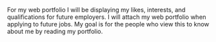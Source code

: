 For my web portfolio I will be displaying my likes, interests, and qualifications for future employers. I will attach my web portfolio when applying to future jobs. My goal is for the people who view this to know about me by reading my portfolio. 
